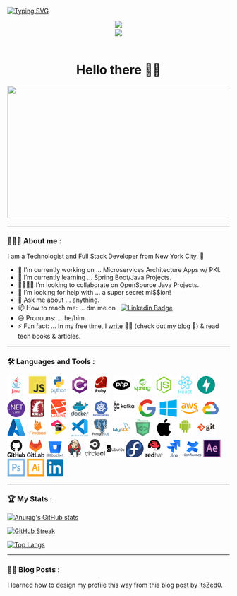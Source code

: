[![Typing SVG](https://readme-typing-svg.demolab.com/?color=63e43e&lines=The+Matrix+has+you!;I'm+kidding+lol!+:P;Hello+world+and+Welcome!;I'm+getting+strong+MySpace+vibes!...:P)](https://git.io/typing-svg)

<div id="header" align="center">
  <img src="https://media.giphy.com/media/sn2PIe598RFnHQBX9v/giphy.gif" width="150"/>
  <div id="badges">
    <a href="https://www.linkedin.com/in/terence-hamilton/">
      <img src="https://img.shields.io/badge/LinkedIn-blue?logo=linkedin&logoColor=white&style=for-the-badge"/>
    </a>
  </div>
  <img src="https://komarev.com/ghpvc/?username=hamiltonmultimedia&label=3.1415926535&style=for-the-badge&color=blue" alt=""/>
  <h1>
    Hello there 👋🏾
  </h1>
</div>

<div align="center">
  <img src="https://media.giphy.com/media/sk6yL9EGVeAcE/giphy.gif" width="600" height="300"/>
</div>

---
### 👨🏾‍💻 About me :
I am a Technologist and Full Stack Developer from New York City. 🗽
- 🔭 I’m currently working on ... Microservices Architecture Apps w/ PKI.
- 🌱 I’m currently learning ... Spring Boot/Java Projects.
- 🫱🏾‍🫲🏻 I’m looking to collaborate on OpenSource Java Projects.
- 🤔 I’m looking for help with ... a super secret mi$$ion!
- 💬 Ask me about ... anything.
- 📫 How to reach me: ... dm me on &nbsp; [![Linkedin Badge](https://img.shields.io/badge/-LinkedIn-blue?style=plastic&logo=Linkedin&logoColor=white)](https://www.linkedin.com/in/terence-hamilton/)
- 😄 Pronouns: ... he/him.
- ⚡ Fun fact: ... In my free time, I [write](https://terencehamilton.com/blog/my-runbook/) ✍🏾 (check out my [blog](https://terencehamilton.com/blog/my-runbook/) 📓) & read tech books & articles.
---

### :hammer_and_wrench: Languages and Tools :

<div>
  <img src="https://github.com/devicons/devicon/blob/master/icons/java/java-original-wordmark.svg" title="Java" alt="Java" width="40" height="40"/>&nbsp;
  <img src="https://github.com/devicons/devicon/blob/master/icons/javascript/javascript-original.svg" title="JavaScript" alt="JavaScript" width="40" height="40"/>&nbsp;
  <img src="https://github.com/devicons/devicon/blob/master/icons/python/python-original-wordmark.svg" title="Python" alt="Python" width="40" height="40"/>&nbsp;
  <img src="https://github.com/devicons/devicon/blob/master/icons/csharp/csharp-original.svg" title="C#" alt="C#" width="40" height="40"/>&nbsp;
  <img src="https://github.com/devicons/devicon/blob/master/icons/ruby/ruby-original-wordmark.svg" title="Ruby" alt="Ruby" width="40" height="40"/>&nbsp;
  <img src="https://github.com/devicons/devicon/blob/master/icons/php/php-plain.svg" title="PHP" alt="PHP" width="40" height="40"/>&nbsp;
  <img src="https://github.com/devicons/devicon/blob/master/icons/spring/spring-original-wordmark.svg" title="Spring" alt="Spring" width="40" height="40"/>&nbsp;
  <img src="https://github.com/devicons/devicon/blob/master/icons/nodejs/nodejs-original.svg" title="NodeJS" alt="NodeJS" width="40" height="40"/>&nbsp;
  <img src="https://github.com/devicons/devicon/blob/master/icons/react/react-original-wordmark.svg" title="React" alt="React" width="40" height="40"/>&nbsp;
  <img src="https://github.com/devicons/devicon/blob/master/icons/fastapi/fastapi-original.svg" title="Fastapi" alt="Fastapi" width="40" height="40"/>&nbsp;
  <img src="https://github.com/devicons/devicon/blob/master/icons/dotnetcore/dotnetcore-original.svg" title="Dot-Net Core" alt="Dot-Net Core" width="40" height="40"/>&nbsp;
  <img src="https://github.com/devicons/devicon/blob/master/icons/rails/rails-original-wordmark.svg" title="Rails" alt="Rails" width="40" height="40"/>&nbsp;
  <img src="https://github.com/devicons/devicon/blob/master/icons/laravel/laravel-plain-wordmark.svg" title="Laravel" alt="Laravel" width="40" height="40"/>&nbsp;
  <img src="https://github.com/devicons/devicon/blob/master/icons/docker/docker-original-wordmark.svg" title="Docker" alt="Docker" width="40" height="40"/>&nbsp;
  <img src="https://github.com/devicons/devicon/blob/master/icons/kubernetes/kubernetes-plain-wordmark.svg" title="K8s" alt="K8s" width="40" height="40"/>&nbsp;
  <img src="https://github.com/devicons/devicon/blob/master/icons/apachekafka/apachekafka-original-wordmark.svg" title="Kafka" alt="Kafka" width="50" height="50"/>&nbsp;
  <img src="https://github.com/devicons/devicon/blob/master/icons/google/google-original.svg" title="Google" alt="Google" width="40" height="40"/>&nbsp;
  <img src="https://github.com/devicons/devicon/blob/master/icons/windows8/windows8-original.svg" title="Windows" alt="Windows" width="40" height="40"/>&nbsp;
  <img src="https://github.com/devicons/devicon/blob/master/icons/amazonwebservices/amazonwebservices-plain-wordmark.svg" title="AWS" alt="AWS" width="40" height="40"/>&nbsp;
  <img src="https://github.com/devicons/devicon/blob/master/icons/googlecloud/googlecloud-original.svg" title="GCP" alt="GCP" width="40" height="40"/>&nbsp;
  <img src="https://github.com/devicons/devicon/blob/master/icons/azure/azure-original.svg" title="Azure"  alt="Azure" width="40" height="40"/>&nbsp;
  <img src="https://github.com/devicons/devicon/blob/master/icons/firebase/firebase-plain-wordmark.svg" title="Firebase" alt="Firebase" width="40" height="40"/>&nbsp;
  <img src="https://github.com/devicons/devicon/blob/master/icons/jetbrains/jetbrains-original.svg" title="JetBrains"  alt="JetBrains" width="40" height="40"/>&nbsp;
  <img src="https://github.com/devicons/devicon/blob/master/icons/vscode/vscode-original-wordmark.svg" title="VSCode"  alt="VSCode" width="40" height="40"/>&nbsp;
  <img src="https://github.com/devicons/devicon/blob/master/icons/postgresql/postgresql-original-wordmark.svg" title="PSQL" alt="PSQL" width="40" height="40"/>&nbsp;
  <img src="https://github.com/devicons/devicon/blob/master/icons/mysql/mysql-original-wordmark.svg" title="MySQL"  alt="MySQL" width="40" height="40"/>&nbsp;
  <img src="https://github.com/devicons/devicon/blob/master/icons/devicon/devicon-original-wordmark.svg" title="Devicon" alt="Devicon" width="40" height="40"/>&nbsp;
  <img src="https://github.com/devicons/devicon/blob/master/icons/apple/apple-original.svg" title="Apple" alt="Apple" width="40" height="40"/>&nbsp;
  <img src="https://github.com/devicons/devicon/blob/master/icons/android/android-original-wordmark.svg" title="Android" alt="Android" width="40" height="40"/>&nbsp;
  <img src="https://github.com/devicons/devicon/blob/master/icons/git/git-original-wordmark.svg" title="Git" **alt="Git" width="40" height="40"/>
  <img src="https://github.com/devicons/devicon/blob/master/icons/github/github-original-wordmark.svg" title="GitHub" **alt="GitHub" width="40" height="40"/>
  <img src="https://github.com/devicons/devicon/blob/master/icons/gitlab/gitlab-original-wordmark.svg" title="GitLab" **alt="GitLab" width="40" height="40"/>
  <img src="https://github.com/devicons/devicon/blob/master/icons/bitbucket/bitbucket-original-wordmark.svg" title="Bitbucket" **alt="Bitbucket" width="40" height="40"/>
  <img src="https://github.com/devicons/devicon/blob/master/icons/jenkins/jenkins-original.svg" title="Jenkins" **alt="Jenkins" width="40" height="40"/>
  <img src="https://github.com/devicons/devicon/blob/master/icons/circleci/circleci-plain-wordmark.svg" title="CircleCi" **alt="CircleCi" width="45" height="45"/>
  <img src="https://github.com/devicons/devicon/blob/master/icons/ubuntu/ubuntu-plain-wordmark.svg" title="Ubuntu" **alt="Ubuntu" width="40" height="40"/>
  <img src="https://github.com/devicons/devicon/blob/master/icons/fedora/fedora-original.svg" title="Fedora" **alt="Fedora" width="40" height="40"/>
  <img src="https://github.com/devicons/devicon/blob/master/icons/redhat/redhat-original-wordmark.svg" title="RedHat" **alt="RedHat" width="40" height="40"/>
  <img src="https://github.com/devicons/devicon/blob/master/icons/jira/jira-original-wordmark.svg" title="Jira" **alt="Jira" width="40" height="40"/>
  <img src="https://github.com/devicons/devicon/blob/master/icons/confluence/confluence-original-wordmark.svg" title="Confluence" **alt="Confluence" width="40" height="40"/>
   <img src="https://github.com/devicons/devicon/blob/master/icons/aftereffects/aftereffects-original.svg" title="AfterEffects" **alt="AfterEffects" width="40" height="40"/>
   <img src="https://github.com/devicons/devicon/blob/master/icons/photoshop/photoshop-line.svg" title="Photoshop" **alt="Photoshop" width="40" height="40"/>
 <img src="https://github.com/devicons/devicon/blob/master/icons/illustrator/illustrator-line.svg" title="Illustrator" **alt="Illustrator" width="40" height="40"/>
  <a href="https://www.linkedin.com/in/terence-hamilton/"><img src="https://github.com/devicons/devicon/blob/master/icons/linkedin/linkedin-original.svg" title="LinkedIn" **alt="LinkedIn" width="40" height="40"/></a>

</div>

---

### 🏆 My Stats :

[![Anurag's GitHub stats](https://github-readme-stats.vercel.app/api?username=hamiltonmultimedia&count_private=true&show_icons=true&theme=chartreuse-dark&hide=contribs&border_color=7cfc00)](https://github.com/anuraghazra/github-readme-stats)

[![GitHub Streak](https://github-readme-streak-stats.herokuapp.com?user=hamiltonmultimedia&theme=hacker&border_radius=8&fire=DD2727&background=000000&stroke=F2F2F2&currStreakNum=DDDDDD&sideNums=00C4DD)](https://git.io/streak-stats)

[![Top Langs](https://github-readme-stats.vercel.app/api/top-langs/?username=hamiltonmultimedia&layout=compact&theme=chartreuse-dark&show_icons=true&border_color=7cfc00&card_width=450&langs_count=10&hide=Dockerfile)](https://github.com/anuraghazra/github-readme-stats)

---
### ✍🏾 Blog Posts :

I learned how to design my profile this way from this blog <a href="https://www.sitepoint.com/github-profile-readme/">post</a> by <a href="https://github.com/itsZed0">itsZed0</a>.
<!--
**HamiltonMultimedia/HamiltonMultimedia** is a ✨ _special_ ✨ repository because its `README.md` (this file) appears on your GitHub profile.

Here are some ideas to get you started:
-->
